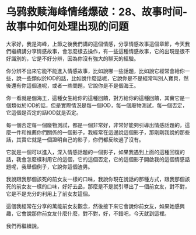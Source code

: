 # 乌鸦救赎海峰情绪爆破：28、故事时间-故事中如何处理出现的问题

大家好，我是海峰，上節之後我們講的這個情感，分享情感故事這個章節，今天我們繼續講分享情感故事，會怎麼樣去操作，有一些這種情感故事，它的出現是很不好識別的，它是不好分辨，因為你沒有強大的聊天的經驗。

你分辨不出來它能不能進入情感故事，比如說哪一些話題，比如說它經常會給你一些，說一些類似於IOD的話，比如說什麼話呢，它說你是不是經常叫別人寶貝，然後還有你這個渣呢，或者一些問題，它說你是不是個海王。

你一看就是個海王，這種女生給你的這種回饋，對方給你的這種回饋，其實它是一個類似於IOD的話，但是實際情況是每一個IOD，每一個廢物測試，每一個否定，它這個是否定的話IOD就是否定。

每一個否定每一個廢物測試，都是一個非常好，非常好能夠引導出情感話題的，這麼一件和推薦你們關係的一個影子，我經常在這邊說這個影子，那剛剛我說的那些話，其實它就是一個證明自己的影子，你們都反映過了沒有。

它就是一個可以進入，深入情感話題的一個影子，如果我遇到上面的這種回復的話，我會怎麼樣利用它的這個，它的這個否定，它的這個影子開啟我的這個情感話題呢，我舉個例子，它說你這個渣男。

我說跟我那個該死的前女友一樣的口味，我說你現在說話的那種方式，跟我那個該死的前女友一樣的口味，好好去品，那麼是不是就引導出了一個前女友，對不對，它是不是充分的利用上了前女友這個。

這個我經常在分享的萬能前女友觀念，然後接下來它會說你前女友，如果她感興趣，它會說那你前女友什麼什麼，對不對，好，不錯吧，今天就到這裡。

我們再繼續說。